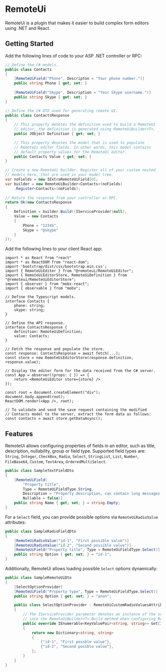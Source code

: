 # RemoteUi

RemoteUi is a plugin that makes it easier to build complex form editors using .NET and React.

## Getting Started

Add the following lines of code to your ASP .NET controller or RPC:

```cs
// Define the C# models.
public class Contacts
{
    [RemoteUiField("Phone", Descripton = "Your phone number.")] 
    public string Phone { get; set; }
    
    [RemoteUiField("Skype", Description = "Your Skype username.")]
    public string Skype { get; set; }
}

// Define the C# DTO used for generating remote UI.
public class ContactsResponse
{
    // This property denotes the definition used to build a RemoteUi
    // editor, the definition is generated using RemoteUiBuilder<T>.
    public JObject Definition { get; set; }

    // This property denotes the model that is used to populate
    // RemoteUi editor fields. In other words, this model contains
    // default property values for the RemoteUi editor.
    public Contacts Value { get; set; }
}

// Create a new RemoteUi builder. Register all of your custom nested
// models here, that are used in your model tree.
var noFields = new IExtraRemoteUiField[0];
var builder = new RemoteUiBuilder<Contacts>(noFields)
    .Register<Contacts>(noFields);
    
// Return the response from your controller or RPC.
return Ok(new ContactsResponse
{
    Definition = builder.Build((IServiceProvider)null),
    Value = new Contacts
    {
        Phone = "12345",
        Skype = "@skype"
    }
});
```

Add the following lines to your client React app:

```tsx
import * as React from "react"
import * as ReactDOM from "react-dom";
import 'bootstrap/dist/css/bootstrap.min.css';
import { RemoteUiEditor } from "@remoteui/RemoteUiEditor";
import { RemoteUiEditorStore, RemoteUiDefinition } from "@remoteui/RemoteUiEditorStore";
import { observer } from "mobx-react";
import { observable } from "mobx";

// Define the Typescript models.
interface Contacts {
    phone: string;
    skype: string;
}

// Define the API response.
interface ContactsResponse {
    definition: RemoteUiDefinition;
    value: Contacts;
}

// Fetch the response and populate the store. 
const response: ContactsResponse = await fetch(...);
const store = new RemoteUiEditorStore(response.definition, response.value);

// Display the editor form for the data received from the C# server.
const App = observer((props: { }) => {
    return <RemoteUiEditor store={store} />
});

const root = document.createElement("div");
document.body.append(root);
ReactDOM.render(<App />, root);

// To validate and send the save request containing the modified
// Contacts model to the server, extract the form data as follows:
const contacts = await store.getDataAsync();
```

## Features

RemoteUi allows configuring properties of fields in an editor, such as title, description, nullability, group or field type. Supported field types are: `String`, `Integer`, `CheckBox`, `Radio`, `Select`, `StringList`, `List`, `Number`, `FileBase64`, `Custom`, `TextArea`, `OrderedMultiSelect`. 

```cs
public class SampleTextFieldDto
{
    [RemoteUiField(
        "Property title",
        Type = RemoteUiFieldType.String,
        Description = "Property description, can contain long messages.",
        Nullable = false)]
    public string Name { get; set; } = string.Empty;
}
```

For a `Select` field, you can provide possible options via `RemoteUiRadioValue` attributes:

```cs
public class SampleRadioFieldDto
{
    [RemoteUiRadioValue("id-1", "First possible value")]
    [RemoteUiRadioValue("id-2", "Second possible value")]
    [RemoteUiField("Property title", Type = RemoteUiFieldType.Select)]
    public string Option { get; set; } = "id-1";
}
```

Additionally, RemoteUi allows loading possible `Select` options dynamically:

```cs
public class SampleRemoteUiDto
{
    [SelectOptionProvider]
    [RemoteUiField("Property type", Type = RemoteUiFieldType.Select)]
    public string Option { get; set; } = "anon";

    public class SelectOptionProvider : RemoteUiCustomRadioValuesAttribute
    {
        // The IServiceProvider parameter denotes an instance of the service provider you pass
        // into the RemoteUiBuilder<T>.Build method when configuring RemoteUi.
        public override IEnumerable<KeyValuePair<string, string>> Get(IServiceProvider services)
        {
            return new Dictionary<string, string>
            {
                {"id-1", "First possble value"},
                {"id-2", "Second possble value"},
            };
        }
    }
}
```

